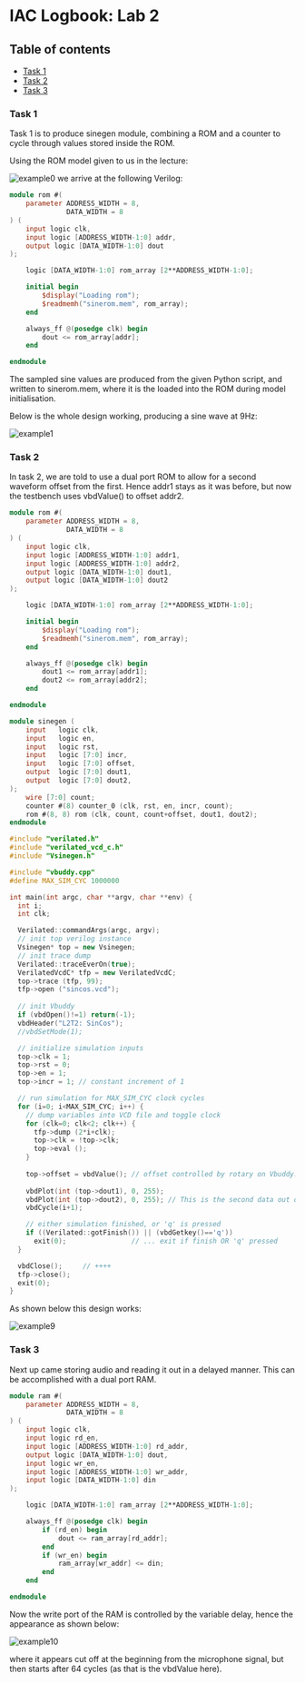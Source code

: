 # IAC Logbook: Lab 2

## Table of contents
- [Task 1](#task-1)
- [Task 2](#task-2)
- [Task 3](#task-3)

### Task 1
Task 1 is to produce sinegen module, combining a ROM and a counter to cycle through values stored inside the ROM.

Using the ROM model given to us in the lecture:

![example0](images/Lectureimg.png)
we arrive at the following Verilog:
```Verilog
module rom #(
    parameter ADDRESS_WIDTH = 8,
              DATA_WIDTH = 8
) (
    input logic clk,
    input logic [ADDRESS_WIDTH-1:0] addr,
    output logic [DATA_WIDTH-1:0] dout
);

    logic [DATA_WIDTH-1:0] rom_array [2**ADDRESS_WIDTH-1:0];

    initial begin
        $display("Loading rom");
        $readmemh("sinerom.mem", rom_array);
    end

    always_ff @(posedge clk) begin
        dout <= rom_array[addr];
    end

endmodule
```

The sampled sine values are produced from the given Python script, and written to sinerom.mem, where it is the loaded into the ROM during model initialisation.

Below is the whole design working, producing a sine wave at 9Hz:

![example1](images/Task1.jpg)

### Task 2
In task 2, we are told to use a dual port ROM to allow for a second waveform offset from the first. Hence addr1 stays as it was before, but now the testbench uses
vbdValue() to offset addr2.

```Verilog
module rom #(
    parameter ADDRESS_WIDTH = 8,
              DATA_WIDTH = 8
) (
    input logic clk,
    input logic [ADDRESS_WIDTH-1:0] addr1,
    input logic [ADDRESS_WIDTH-1:0] addr2,
    output logic [DATA_WIDTH-1:0] dout1,
    output logic [DATA_WIDTH-1:0] dout2
);

    logic [DATA_WIDTH-1:0] rom_array [2**ADDRESS_WIDTH-1:0];

    initial begin
        $display("Loading rom");
        $readmemh("sinerom.mem", rom_array);
    end

    always_ff @(posedge clk) begin
        dout1 <= rom_array[addr1];
        dout2 <= rom_array[addr2];
    end

endmodule
```
```Verilog
module sinegen (
    input   logic clk,
    input   logic en,
    input   logic rst,
    input   logic [7:0] incr,
    input   logic [7:0] offset,
    output  logic [7:0] dout1,
    output  logic [7:0] dout2,
);
    wire [7:0] count;
    counter #(8) counter_0 (clk, rst, en, incr, count);
    rom #(8, 8) rom (clk, count, count+offset, dout1, dout2);
endmodule
```
```C++
#include "verilated.h"
#include "verilated_vcd_c.h"
#include "Vsinegen.h"

#include "vbuddy.cpp"    
#define MAX_SIM_CYC 1000000

int main(int argc, char **argv, char **env) {
  int i;     
  int clk;       

  Verilated::commandArgs(argc, argv);
  // init top verilog instance
  Vsinegen* top = new Vsinegen;
  // init trace dump
  Verilated::traceEverOn(true);
  VerilatedVcdC* tfp = new VerilatedVcdC;
  top->trace (tfp, 99);
  tfp->open ("sincos.vcd");
 
  // init Vbuddy
  if (vbdOpen()!=1) return(-1);
  vbdHeader("L2T2: SinCos");
  //vbdSetMode(1);       

  // initialize simulation inputs
  top->clk = 1;
  top->rst = 0;
  top->en = 1;
  top->incr = 1; // constant increment of 1

  // run simulation for MAX_SIM_CYC clock cycles
  for (i=0; i<MAX_SIM_CYC; i++) {
    // dump variables into VCD file and toggle clock
    for (clk=0; clk<2; clk++) {
      tfp->dump (2*i+clk);
      top->clk = !top->clk;
      top->eval ();
    }
    
    top->offset = vbdValue(); // offset controlled by rotary on Vbuddy.
    
    vbdPlot(int (top->dout1), 0, 255);
    vbdPlot(int (top->dout2), 0, 255); // This is the second data out of the ROM.
    vbdCycle(i+1);

    // either simulation finished, or 'q' is pressed
    if ((Verilated::gotFinish()) || (vbdGetkey()=='q')) 
      exit(0);                // ... exit if finish OR 'q' pressed
  }

  vbdClose();     // ++++
  tfp->close(); 
  exit(0);
}
```

As shown below this design works:

![example9](images/Task2.jpg)

### Task 3
Next up came storing audio and reading it out in a delayed manner. This can be accomplished with a dual port RAM.
```Verilog
module ram #(
    parameter ADDRESS_WIDTH = 8,
              DATA_WIDTH = 8
) (
    input logic clk,
    input logic rd_en,
    input logic [ADDRESS_WIDTH-1:0] rd_addr,
    output logic [DATA_WIDTH-1:0] dout,
    input logic wr_en,
    input logic [ADDRESS_WIDTH-1:0] wr_addr,
    input logic [DATA_WIDTH-1:0] din
);

    logic [DATA_WIDTH-1:0] ram_array [2**ADDRESS_WIDTH-1:0];

    always_ff @(posedge clk) begin
        if (rd_en) begin
            dout <= ram_array[rd_addr];
        end
        if (wr_en) begin
            ram_array[wr_addr] <= din;
        end
    end

endmodule
```
Now the write port of the RAM is controlled by the variable delay, hence the appearance as shown below:

![example10](images/Task3.jpg)

where it appears cut off at the beginning from the microphone signal, but then starts after 64 cycles (as that is the vbdValue here).